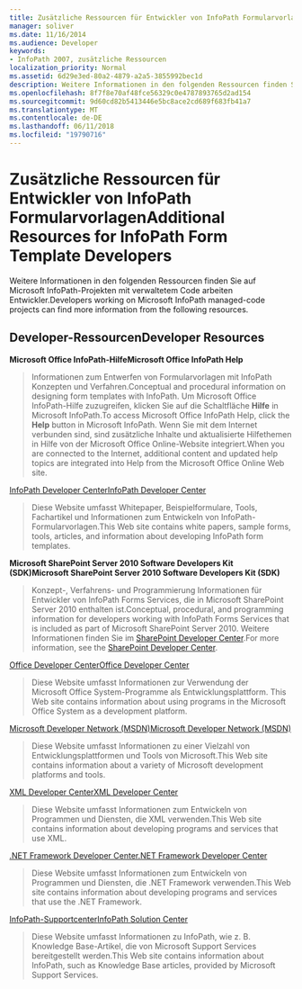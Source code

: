 ```yaml
---
title: Zusätzliche Ressourcen für Entwickler von InfoPath Formularvorlagen
manager: soliver
ms.date: 11/16/2014
ms.audience: Developer
keywords:
- InfoPath 2007, zusätzliche Ressourcen
localization_priority: Normal
ms.assetid: 6d29e3ed-80a2-4879-a2a5-3855992bec1d
description: Weitere Informationen in den folgenden Ressourcen finden Sie auf Microsoft InfoPath-Projekten mit verwaltetem Code arbeiten Entwickler.
ms.openlocfilehash: 8f7f8e70af48fce56329c0e4787893765d2ad154
ms.sourcegitcommit: 9d60cd82b5413446e5bc8ace2cd689f683fb41a7
ms.translationtype: MT
ms.contentlocale: de-DE
ms.lasthandoff: 06/11/2018
ms.locfileid: "19790716"
---
```

# <a name="additional-resources-for-infopath-form-template-developers"></a><span data-ttu-id="ed35e-104">Zusätzliche Ressourcen für Entwickler von InfoPath Formularvorlagen</span><span class="sxs-lookup"><span data-stu-id="ed35e-104">Additional Resources for InfoPath Form Template Developers</span></span>

<span data-ttu-id="ed35e-105">Weitere Informationen in den folgenden Ressourcen finden Sie auf Microsoft InfoPath-Projekten mit verwaltetem Code arbeiten Entwickler.</span><span class="sxs-lookup"><span data-stu-id="ed35e-105">Developers working on Microsoft InfoPath managed-code projects can find more information from the following resources.</span></span>
  
## <a name="developer-resources"></a><span data-ttu-id="ed35e-106">Developer-Ressourcen</span><span class="sxs-lookup"><span data-stu-id="ed35e-106">Developer Resources</span></span>

 <span data-ttu-id="ed35e-107">**Microsoft Office InfoPath-Hilfe**</span><span class="sxs-lookup"><span data-stu-id="ed35e-107">**Microsoft Office InfoPath Help**</span></span>
  
> <span data-ttu-id="ed35e-108">Informationen zum Entwerfen von Formularvorlagen mit InfoPath Konzepten und Verfahren.</span><span class="sxs-lookup"><span data-stu-id="ed35e-108">Conceptual and procedural information on designing form templates with InfoPath.</span></span> <span data-ttu-id="ed35e-109">Um Microsoft Office InfoPath-Hilfe zuzugreifen, klicken Sie auf die Schaltfläche **Hilfe** in Microsoft InfoPath.</span><span class="sxs-lookup"><span data-stu-id="ed35e-109">To access Microsoft Office InfoPath Help, click the **Help** button in Microsoft InfoPath.</span></span> <span data-ttu-id="ed35e-110">Wenn Sie mit dem Internet verbunden sind, sind zusätzliche Inhalte und aktualisierte Hilfethemen in Hilfe von der Microsoft Office Online-Website integriert.</span><span class="sxs-lookup"><span data-stu-id="ed35e-110">When you are connected to the Internet, additional content and updated help topics are integrated into Help from the Microsoft Office Online Web site.</span></span> 
    
[<span data-ttu-id="ed35e-111">InfoPath Developer Center</span><span class="sxs-lookup"><span data-stu-id="ed35e-111">InfoPath Developer Center</span></span>](http://go.microsoft.com/fwlink?LinkID=11689)
  
> <span data-ttu-id="ed35e-112">Diese Website umfasst Whitepaper, Beispielformulare, Tools, Fachartikel und Informationen zum Entwickeln von InfoPath-Formularvorlagen.</span><span class="sxs-lookup"><span data-stu-id="ed35e-112">This Web site contains white papers, sample forms, tools, articles, and information about developing InfoPath form templates.</span></span>
    
 <span data-ttu-id="ed35e-113">**Microsoft SharePoint Server 2010 Software Developers Kit (SDK)**</span><span class="sxs-lookup"><span data-stu-id="ed35e-113">**Microsoft SharePoint Server 2010 Software Developers Kit (SDK)**</span></span>
  
> <span data-ttu-id="ed35e-114">Konzept-, Verfahrens- und Programmierung Informationen für Entwickler von InfoPath Forms Services, die in Microsoft SharePoint Server 2010 enthalten ist.</span><span class="sxs-lookup"><span data-stu-id="ed35e-114">Conceptual, procedural, and programming information for developers working with InfoPath Forms Services that is included as part of Microsoft SharePoint Server 2010.</span></span> <span data-ttu-id="ed35e-115">Weitere Informationen finden Sie im [SharePoint Developer Center](http://msdn.microsoft.com/en-us/sharepoint/default.aspx).</span><span class="sxs-lookup"><span data-stu-id="ed35e-115">For more information, see the [SharePoint Developer Center](http://msdn.microsoft.com/en-us/sharepoint/default.aspx).</span></span>
    
[<span data-ttu-id="ed35e-116">Office Developer Center</span><span class="sxs-lookup"><span data-stu-id="ed35e-116">Office Developer Center</span></span>](http://go.microsoft.com/fwlink?LinkID=27128)
  
> <span data-ttu-id="ed35e-117">Diese Website umfasst Informationen zur Verwendung der Microsoft Office System-Programme als Entwicklungsplattform. </span><span class="sxs-lookup"><span data-stu-id="ed35e-117">This Web site contains information about using programs in the Microsoft Office System as a development platform.</span></span> 
    
[<span data-ttu-id="ed35e-118">Microsoft Developer Network (MSDN)</span><span class="sxs-lookup"><span data-stu-id="ed35e-118">Microsoft Developer Network (MSDN)</span></span>](http://go.microsoft.com/fwlink?LinkId=61826)
  
> <span data-ttu-id="ed35e-119">Diese Website umfasst Informationen zu einer Vielzahl von Entwicklungsplattformen und Tools von Microsoft.</span><span class="sxs-lookup"><span data-stu-id="ed35e-119">This Web site contains information about a variety of Microsoft development platforms and tools.</span></span>
    
[<span data-ttu-id="ed35e-120">XML Developer Center</span><span class="sxs-lookup"><span data-stu-id="ed35e-120">XML Developer Center</span></span>](http://go.microsoft.com/fwlink/?LinkId=61827)
  
> <span data-ttu-id="ed35e-121">Diese Website umfasst Informationen zum Entwickeln von Programmen und Diensten, die XML verwenden.</span><span class="sxs-lookup"><span data-stu-id="ed35e-121">This Web site contains information about developing programs and services that use XML.</span></span>
    
[<span data-ttu-id="ed35e-122">.NET Framework Developer Center</span><span class="sxs-lookup"><span data-stu-id="ed35e-122">.NET Framework Developer Center</span></span>](http://go.microsoft.com/fwlink/?LinkId=61829)
  
> <span data-ttu-id="ed35e-123">Diese Website umfasst Informationen zum Entwickeln von Programmen und Diensten, die .NET Framework verwenden.</span><span class="sxs-lookup"><span data-stu-id="ed35e-123">This Web site contains information about developing programs and services that use the .NET Framework.</span></span>
    
[<span data-ttu-id="ed35e-124">InfoPath-Supportcenter</span><span class="sxs-lookup"><span data-stu-id="ed35e-124">InfoPath Solution Center</span></span>](http://support.microsoft.com/ph/11303)
  
> <span data-ttu-id="ed35e-125">Diese Website umfasst Informationen zu InfoPath, wie z. B. Knowledge Base-Artikel, die von Microsoft Support Services bereitgestellt werden.</span><span class="sxs-lookup"><span data-stu-id="ed35e-125">This Web site contains information about InfoPath, such as Knowledge Base articles, provided by Microsoft Support Services.</span></span>
    

